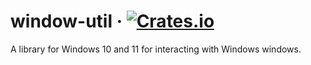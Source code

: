 # window-util · [![Crates.io](https://img.shields.io/crates/v/window-util.svg)](https://crates.io/crates/window-util)

A library for Windows 10 and 11 for interacting with Windows windows.